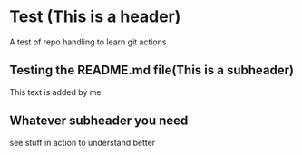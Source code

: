 # Test (This is a header)
A test of repo handling to learn git actions

## Testing the README.md file(This is a subheader)
This text is added by me

## Whatever subheader you need
see stuff in action to understand better
